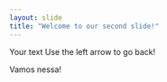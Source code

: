```yaml
---
layout: slide
title: "Welcome to our second slide!"
---
```

Your text
Use the left arrow to go back!

Vamos nessa!
